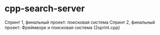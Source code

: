 # cpp-search-server
Спринт 1, финальный проект: поисковая система
Спринт 2, финальный проект: Фреймворк и поисковая система (2sprint.cpp)
